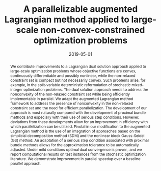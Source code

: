 ---
title: A parallelizable augmented Lagrangian method applied to large-scale non-convex-constrained
  optimization problems
# If group member, use folder name in /content/authors
authors:
  - Natashia Boland
  - Jeffrey Christiansen
  - Brian Dandurand
  - Andrew Eberhard
  - g_fabricio-oliveira
date: 2019-05-01
doi: 10.1007/s10107-018-1253-9

# Schedule page publish date (NOT publication's date).
publishDate: 2017-01-01

# Publication type.
# Legend: 0 = Uncategorized; 1 = Conference paper; 2 = Journal article;
# 3 = Preprint / Working Paper; 4 = Report; 5 = Book; 6 = Book section;
# 7 = Thesis; 8 = Patent
publication_types: ['2']

# Publication name and optional abbreviated publication name. Notice * * on title. # Publication name and optional abbreviated publication name. Quote marks needed for Markdown typesetting
publication: '*Mathematical Programming*'
publication_short: ''

abstract: We contribute improvements to a Lagrangian dual solution approach applied to large-scale optimization problems whose objective functions are convex, continuously   differentiable and possibly nonlinear, while the non-relaxed constraint set is compact but not necessarily convex. Such problems arise, for example, in the split-variable   deterministic reformulation of stochastic mixed-integer optimization problems. The dual solution approach needs to address the nonconvexity of the non-relaxed constraint set while being efficiently implementable in parallel. We adapt the augmented Lagrangian method framework to address the presence of nonconvexity in the non-relaxed constraint
  set and the need for efficient parallelization. The development of our approach is most naturally compared with the development of proximal bundle methods and especially
  with their use of serious step conditions. However, deviations from these developments allow for an improvement in efficiency with which parallelization can be utilized.
  Pivotal in our modification to the augmented Lagrangian method is the use of an integration of approaches based on the simplicial decomposition method (SDM) and
  the nonlinear block Gauss-Seidel (GS) method. An adaptation of a serious step condition associated with proximal bundle methods allows for the approximation tolerance to
  be automatically adjusted. Under mild conditions optimal dual convergence is proven, and we report computational results on test instances from the stochastic optimization
  literature. We demonstrate improvement in parallel speedup over a baseline parallel approach.

# Summary. An optional shortened abstract.
summary: 

# Not in use. Could be used for keywords 
tags:
  
featured: false

# links:
url_pdf: ''
url_code: ''
url_dataset: ''
url_poster: ''
url_project: ''
url_slides: ''
url_source: ''
url_video: ''

# Categories
#  These asociate the publications with the icons representing reearch topics and application areas
categories: [Efficient formulation and solution methods]

# Associated Projects (optional).
#   Associate this publication with one or more of your projects.
#   Simply enter your project's folder or file name without extension.
#   E.g. `internal-project` references `content/project/internal-project/index.md`.
#   Otherwise, set `projects: []`.
projects: []

# Featured image
# To use, add an image named `featured.jpg/png` to your page's folder.
# Focal points: Smart, Center, TopLeft, Top, TopRight, Left, Right, BottomLeft, Bottom, BottomRight.
image:
  caption: ''
  focal_point: ''
  preview_only: false
  
 # forbid social media icons appearance
share: false
---